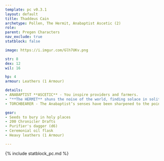 ```yaml
---
template: pc v0.3.1
layout: default
title: Thaddeus Cain
archetype: Pollen, The Hermit, Anabaptist Ascetic (2)
role: 
parent: Pregen Characters
nav_exclude: true
statblock: false

image: https://i.imgur.com/Glh7UKv.png

str: 8
dex: 12
wil: 16

hp: 4
armour: Leathers (1 Armour)

details:
- ANABAPTIST **ASCETIC** - You inspire providers and farmers.
- "**The HERMIT** shuns the noise of the world, finding solace in solitude and freedom in the absence of responsibility to others. They retreat to the fringes, content to live alone, untouched by the chatter and stories of those they disdain. **When the world intrudes on their peace, how do you fight to remain isolated?**"
- TORCHBEARER - The Anabaptist’s senses have been sharpened to the point of near madness by his closeness to the enemy. He can detect the corruption of Psychonauts, Leperos, and spore fields with uncanny precision, bringing them into stark clarity. In his presence, the hidden horrors of the world cannot remain concealed. - **You feel primer auras within a short distance. WIL save to avoid detection by Psychonaults.**

gear:
- Seeds to bury in holy places
- 200 Chronicler Drafts
- Purifier's dagger (d6)
- Ceremonial oil flask
- Heavy leathers (1 Armour)

---
```


{% include statblock_pc.md %}
